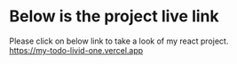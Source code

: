 # Below is the project live link
Please click on below link to take a look of my react project.
<br>
<a>https://my-todo-livid-one.vercel.app</a>
